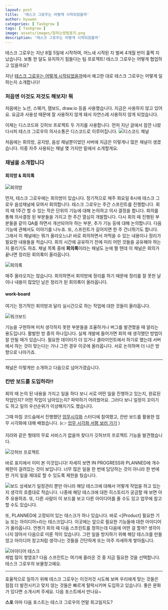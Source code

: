 ```yaml
---
layout: post
title:  '테스크 그로우는 어떻게 시작되었을까'
author: kyuwon
categories: [ Taskgrow ]
tags: [ Taskgrow ]
image: assets/images/일하는방법표지.png
description: '테스크 그로우는 어떻게 시작되었을까'
---
```



테스크 그로우는 지난 8월 5일에 시작하여, 어느새 시작된 지 벌써 4개월 반이 훌쩍 지났습니다. 보통 한 달도 유지하기 힘들다는 팀 프로젝트! 테스크 그로우는 어떻게 협업하고 있을까요?

지난 [테스크 그로우는 어떻게 시작되었을까](https://growth-ring.github.io/%ED%85%8C%EC%8A%A4%ED%81%AC-%EA%B7%B8%EB%A1%9C%EC%9A%B0%EB%8A%94-%EC%96%B4%EB%96%BB%EA%B2%8C-%EC%8B%9C%EC%9E%91%EB%90%98%EC%97%88%EC%9D%84%EA%B9%8C/)에서 예고한 대로 테스크 그로우는 어떻게 일하는지 소개합니다! 

### 처음엔 이것도 저것도 해보지! 뭐 

처음에는 노션, 스웨거, 잼보드, draw.io 등을 사용했습니다. 지금은 사용하지 않고 있어요. 
요금과 사용성 때문에 잘 사용하지 않게 돼서 자연스레 사용하지 않게 되었습니다. 

이제는 디스코드와 깃허브 프로젝트 두 가지를 사용합니다. 
먼저 지난 글에서 잠깐 나왔다시피 테스크 그로우의 의사소통은 디스코드로 이루어집니다. 
![디스코드 채널](/assets/images/일하는방법1.png)

처음에는 회의방, 공지방, 음성 채널뿐이었던 서버에 지금은 이렇게나 많은 채널이 생겼습니다. 이중 자주 사용되는 채널 몇 가지만 밑에서 소개할게요. 

### 채널을 소개합니다

#### 회의방 & 회의록

![회의방](/assets/images/일하는방법2.png)

먼저, 테스크 그로우에는 회의방이 있습니다. 정기적으로 매주 화요일 8시에 테스크 그로우 음성채널에 모여서 회의합니다. 테스크 그로우는 주간 스프린트를 진행합니다. 회의 때 1주간 할 수 있는 작은 단위의 기능에 대해 논의하고 의사 결정을 합니다. 회의를 통해 의사결정 된 부분들을 가지고 한 주간 열심히 개발합니다. 다시 회의 때 진행된 부분들을 같이 QA를 하면서 개선되어야 하는 부분, 추가 기능 등에 대해 논의합니다. 다음 기능에 관해서도 이야기를 나누죠. 또, 스프린트가 길어지면 한 주 건너뛰기도 합니다. 그래서 이 채널에는 뭐가 올라오느냐! 바로 회의하면서 까먹을 수 있는 내용이나 정리가 필요한 내용들을 적습니다. 회의 시간에 공유하기 전에 미리 어떤 것들을 공유해야 하는지 올리기도 하죠. 채널 목록 중에 **회의록**이라는 채널도 눈에 띌 텐데 이 채널은 회의가 끝나면 정리된 회의록이 올라옵니다.

![희의록](/assets/images/일하는방법3.png)

매주 올라오지는 않습니다. 회의하면서 회의방에 정리를 하기 때문에 정리를 잘 못한 날이나 내용이 많았던 날은 정리가 된 회의록이 올라옵니다. 

#### work-board

여기는 정기적인 회의방과 달리 실시간으로 하는 작업에 대한 것들이 올라옵니다. 

![워크보드](/assets/images/일하는방법4.png)

기능을 구현하며 미처 생각하지 못한 부분들을 조율하거나 버그를 발견했을 때 알리는 용도입니다. 활발한 방 중의 하나입니다. 실제 개발에 들어가면 회의 때 생각했던 방법이 잘 안될 때가 있습니다. 필요한 데이터가 더 있거나 클라이언트에서 하기로 했는데 서버에서 하는 것이 맞는다는 거나 그런 경우 이곳에 올라옵니다. 서로 논의하며 더 나은 방향으로 나아가죠. 

***

채널은 이렇게만 소개하고 다음으로 넘어가겠습니다. 

### 칸반 보드를 도입하라!! 

회의 때 논의 된 내용을 가지고 일을 하다 보니 서로 어떤 일을 진행하고 있는지, 완료된 작업인지? 어떤 작업이 남아있는지? 파악하기 어려웠어요. 그러다 보니 일정이 꼬이기도 하고 일의 우선순위가 이상해지기도 했습니다. 

그때 마침 코드숨에서 진행했던 [업무시각화](https://www.codesoom.com/courses/soomtudy/making-work-visible) 스터디에 참여했고, 칸반 보드를 활용한 업무 시각화에 대해 배웠습니다. 
(👉 [업무 시각화 서평 보러 가기](https://kyuwon53.github.io/%EC%84%9C%ED%8F%89/2023-10-04-%EC%97%85%EB%AC%B4-%EC%8B%9C%EA%B0%81%ED%99%94-%EC%84%9C%ED%8F%89.html) )

지라와 같은 형태의 무료 서비스가 없을까 찾다가 깃허브의 프로젝트 기능을 발견했습니다. 

![깃허브 프로젝트](/assets/images/일하는방법표지.png)

바로 표지에서 이미 본 이것입니다! 자세히 보면 IN PROGRESS와 PLANNED에 개수 제한이 걸려있는 것이 보입니다. 
너무 많은 일을 한 번에 담당하는 것이 아니라 한 번에 한 가지 일을 제대로 할 수 있도록 제한을 뒀습니다. 

![보드 상세보기](/assets/images/일하는방법5.png)
일정관리 뿐만 아니라 해당 테스크에 대해서 어떻게 작업을 하고 있는지 생각의 흐름대로 적습니다. 나중에 해당 테스크에 대한 히스토리가 궁금할 때 보면 아주 유용하죠. 또, 다른 사람이 이 보드를 보고 다른 아이디어를 줄 수도 있고 업무에 참고할 수도 있습니다. 

또, PLANNED에 고정되어 있는 태스크가 하나 있습니다. 바로 <[Product] 필요한 기능 또는 아이디어>라는 테스크입니다. 이곳에는 앞으로 필요한 기능들에 대한 아이디어가 올라옵니다. 언젠가 회의 때 다음 스프린트를 정하는데 다음에 어떤 걸 할까? 생각이 나지 않아서 다음으로 미룬 적이 있습니다. 그런 일을 방지하기 위해 해당 테스크를 만들었고 아이디어 창고처럼 생각나는 것들을 간단하게 또는 아주 자세하게 쌓아둡니다. 

![아이디어 테스크](/assets/images/일하는방법6.png)   
제법 많이 쌓였죠? 다음 스프린트는 여기에 올라온 것 중 지금 필요한 것을 선택합니다. 테스크 그로우의 보물창고예요. 

***

효율적으로 일하기 위해 테스크 그로우는 이것저것 시도해 보며 우리에게 맞는 것들은 점점 더 발전시키고 맞지 않는 것들은 빠르게 탈락시키며 도입하고 있습니다. 좋은 문화가 있다면 소개시켜 주세요. 다음 포스트에서 만나요~ 

**스포** 아마 다음 포스트는 테스크 그로우의 연말 회고일지도? 
